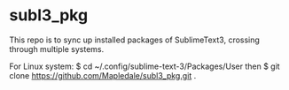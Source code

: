 # subl3_pkg
This repo is to sync up installed packages of SublimeText3,
crossing through multiple systems.

For Linux system:
$ cd ~/.config/sublime-text-3/Packages/User
then
$ git clone https://github.com/Mapledale/subl3_pkg.git .

